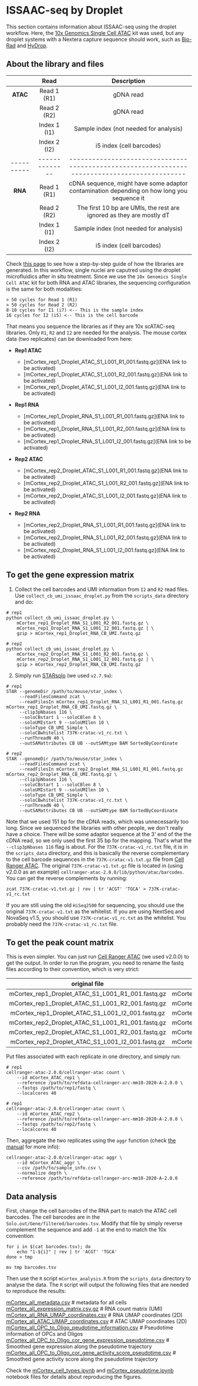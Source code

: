 # ISSAAC-seq by Droplet
This section contains information about ISSAAC-seq using the droplet workflow. Here, the [10x Genomics Single Cell ATAC](https://www.10xgenomics.com/products/single-cell-atac) kit was used, but any droplet systems with a Nextera capture sequence should work, such as [Bio-Rad](https://www.bio-rad.com/en-us/product/surecell-atac-seq-library-prep-kit?ID=PEXSR1MC1ORV) and [HyDrop](https://hydrop.aertslab.org/).

## About the library and files

|          |     Read     |                                         Description                                        |
|:--------:|:------------:|:------------------------------------------------------------------------------------------:|
| __ATAC__ |  Read 1 (R1) |                                          gDNA read                                         |
|          |  Read 2 (R2) |                                          gDNA read                                         |
|          | Index 1 (I1) |                           Sample index (not needed for analysis)                           |
|          | Index 2 (I2) |                                  i5 index (cell barcodes)                                  |
|----------|--------------|--------------------------------------------------------------------------------------------|
|  __RNA__ |  Read 1 (R1) | cDNA sequence, might have some adaptor contamination depending on how long you sequence it |
|          |  Read 2 (R2) |            The first 10 bp are UMIs, the rest are ignored as they are mostly dT            |
|          | Index 1 (I1) |                           Sample index (not needed for analysis)                           |
|          | Index 2 (I2) |                                  i5 index (cell barcodes)                                  |

Check [this page](https://teichlab.github.io/scg_lib_structs/methods_html/ISSAAC-seq.html#Droplet) to see how a step-by-step guide of how the libraries are generated. In this workflow, single nuclei are caputred using the droplet microfluidics after in situ treatment. Since we use the `10x Genomics Single Cell ATAC` kit for both RNA and ATAC libraries, the sequencing configuration is the same for both modalities:

```
> 50 cycles for Read 1 (R1)
> 50 cycles for Read 2 (R2)
8-10 cycles for I1 (i7) <-- This is the sample index
16 cycles for I2 (i5) <-- This is the cell barcode
```

That means you sequence the libraries as if they are 10x scATAC-seq libraries. Only `R1`, `R2` and `I2` are needed for the analysis. The mouse cortex data (two replicates) can be downloaded from here:

- __Rep1 ATAC__

  - [mCortex_rep1_Droplet_ATAC_S1_L001_R1_001.fastq.gz](ENA link to be activated)
  - [mCortex_rep1_Droplet_ATAC_S1_L001_R2_001.fastq.gz](ENA link to be activated)
  - [mCortex_rep1_Droplet_ATAC_S1_L001_I2_001.fastq.gz](ENA link to be activated)


- __Rep1 RNA__

  - [mCortex_rep1_Droplet_RNA_S1_L001_R1_001.fastq.gz](ENA link to be activated)
  - [mCortex_rep1_Droplet_RNA_S1_L001_R2_001.fastq.gz](ENA link to be activated)
  - [mCortex_rep1_Droplet_RNA_S1_L001_I2_001.fastq.gz](ENA link to be activated)


- __Rep2 ATAC__

  - [mCortex_rep2_Droplet_ATAC_S1_L001_R1_001.fastq.gz](ENA link to be activated)
  - [mCortex_rep2_Droplet_ATAC_S1_L001_R2_001.fastq.gz](ENA link to be activated)
  - [mCortex_rep2_Droplet_ATAC_S1_L001_I2_001.fastq.gz](ENA link to be activated)


- __Rep2 RNA__

  - [mCortex_rep2_Droplet_RNA_S1_L001_R1_001.fastq.gz](ENA link to be activated)
  - [mCortex_rep2_Droplet_RNA_S1_L001_R2_001.fastq.gz](ENA link to be activated)
  - [mCortex_rep2_Droplet_RNA_S1_L001_I2_001.fastq.gz](ENA link to be activated)

## To get the gene expression matrix

1. Collect the cell barcodes and UMI information from `I2` and `R2` read files. Use `collect_cb_umi_issaac_droplet.py` from the `scripts_data` directory and do:

```
# rep1
python collect_cb_umi_issaac_droplet.py \
    mCortex_rep1_Droplet_RNA_S1_L001_R2_001.fastq.gz \
    mCortex_rep1_Droplet_RNA_S1_L001_I2_001.fastq.gz | \
    gzip > mCortex_rep1_Droplet_RNA_CB_UMI.fastq.gz

# rep2
python collect_cb_umi_issaac_droplet.py \
    mCortex_rep2_Droplet_RNA_S1_L001_R2_001.fastq.gz \
    mCortex_rep2_Droplet_RNA_S1_L001_I2_001.fastq.gz | \
    gzip > mCortex_rep2_Droplet_RNA_CB_UMI.fastq.gz
```

2. Simply run [STARsolo](https://github.com/alexdobin/STAR/blob/master/docs/STARsolo.md) (we used `v2.7.9a`):


```
# rep1
STAR --genomeDir /path/to/mouse/star_index \
     --readFilesCommand zcat \
     --readFilesIn mCortex_rep1_Droplet_RNA_S1_L001_R1_001.fastq.gz mCortex_rep1_Droplet_RNA_CB_UMI.fastq.gz \
     --clip3pNbases 116 \
     --soloCBstart 1 --soloCBlen 8 \
     --soloUMIstart 9 --soloUMIlen 10 \
     --soloType CB_UMI_Simple \
     --soloCBwhitelist 737K-cratac-v1_rc.txt \
     --runThreadN 40 \
     --outSAMattributes CB UB --outSAMtype BAM SortedByCoordinate

# rep2
STAR --genomeDir /path/to/mouse/star_index \
     --readFilesCommand zcat \
     --readFilesIn mCortex_rep2_Droplet_RNA_S1_L001_R1_001.fastq.gz mCortex_rep2_Droplet_RNA_CB_UMI.fastq.gz \
     --clip3pNbases 116 \
     --soloCBstart 1 --soloCBlen 8 \
     --soloUMIstart 9 --soloUMIlen 10 \
     --soloType CB_UMI_Simple \
     --soloCBwhitelist 737K-cratac-v1_rc.txt \
     --runThreadN 40 \
     --outSAMattributes CB UB --outSAMtype BAM SortedByCoordinate
```

Note that we used 151 bp for the cDNA reads, which was unnecessarily too long. Since we sequenced the libraries with other people, we don't really have a choice. There will be some adaptor sequence at the 3' end of the the cDNA read, so we only used the first 35 bp for the mapping. That's what the `--clip3pNbases 116` flag is about. For the `737K-cratac-v1_rc.txt` file, it is in the `scripts_data` directory, and this is basically the reverse complementary to the cell barcode sequences in the `737K-cratac-v1.txt.gz` file from [Cell Ranger ATAC](https://support.10xgenomics.com/single-cell-atac/software/overview/welcome). The original `737K-cratac-v1.txt.gz` file is located in (using v2.0.0 as an example) `cellranger-atac-2.0.0/lib/python/atac/barcodes`. You can get the reverse complements by running:

```
zcat 737K-cratac-v1.txt.gz | rev | tr 'ACGT' 'TGCA' > 737K-cratac-v1_rc.txt
```

If you are still using the old `HiSeq2500` for sequencing, you should use the original `737K-cratac-v1.txt` as the whitelist. If you are using NextSeq and NovaSeq v1.5, you should use `737K-cratac-v1_rc.txt` as the whitelist. You probably need the `737K-cratac-v1_rc.txt` file.

## To get the peak count matrix

This is even simpler. You can just run [Cell Ranger ATAC](https://support.10xgenomics.com/single-cell-atac/software/overview/welcome) (we used v2.0.0) to get the output. In order to run the program, you need to rename the fastq files according to their convention, which is very strict:

|                   original file                   |                    renamed file                   |
|:-------------------------------------------------:|:-------------------------------------------------:|
| mCortex_rep1_Droplet_ATAC_S1_L001_R1_001.fastq.gz | mCortex_rep1_Droplet_ATAC_S1_L001_R1_001.fastq.gz |
| mCortex_rep1_Droplet_ATAC_S1_L001_R2_001.fastq.gz | mCortex_rep1_Droplet_ATAC_S1_L001_R3_001.fastq.gz |
| mCortex_rep1_Droplet_ATAC_S1_L001_I2_001.fastq.gz | mCortex_rep1_Droplet_ATAC_S1_L001_R2_001.fastq.gz |
| mCortex_rep2_Droplet_ATAC_S1_L001_R1_001.fastq.gz | mCortex_rep2_Droplet_ATAC_S1_L001_R1_001.fastq.gz |
| mCortex_rep2_Droplet_ATAC_S1_L001_R2_001.fastq.gz | mCortex_rep2_Droplet_ATAC_S1_L001_R3_001.fastq.gz |
| mCortex_rep2_Droplet_ATAC_S1_L001_I2_001.fastq.gz | mCortex_rep2_Droplet_ATAC_S1_L001_R2_001.fastq.gz |

Put files associated with each replicate in one directory, and simply run:

```
# rep1
cellranger-atac-2.0.0/cellranger-atac count \
    --id mCortex_ATAC_rep1 \
    --reference /path/to/refdata-cellranger-arc-mm10-2020-A-2.0.0 \
    --fastqs /path/to/rep1/fastq \
    --localcores 40
    
# rep1
cellranger-atac-2.0.0/cellranger-atac count \
    --id mCortex_ATAC_rep2 \
    --reference /path/to/refdata-cellranger-arc-mm10-2020-A-2.0.0 \
    --fastqs /path/to/rep2/fastq \
    --localcores 40
```

Then, aggregate the two replicates using the `aggr` function (check [the manual](https://support.10xgenomics.com/single-cell-atac/software/pipelines/latest/using/aggr) for more info):

```
cellranger-atac-2.0.0/cellranger-atac aggr \
    --id mCortex_ATAC_aggr \
    --csv /path/to/sample_info.csv \
    --normalize depth \
    --reference /path/to/refdata-cellranger-arc-mm10-2020-A-2.0.0
```

## Data analysis

First, change the cell barcodes of the RNA part to match the ATAC cell barcodes. The cell barcodes are in the `Solo.out/Gene/filtered/barcodes.tsv`. Modify that file by simply reverse complement the sequence and add `-1` at the end to match the 10x convention:

```
for i in $(cat barcodes.tsv); do
    echo "1-${i}" | rev | tr 'ACGT' 'TGCA'
done > tmp

mv tmp barcodes.tsv
```

Then use the `R` script `mCortex_analysis.R` from the `scripts_data` directory to analyse the data. The `R` script will output the following files that are needed to reproduce the results:

[mCortex_all_metadata.csv](https://github.com/dbrg77/ISSAAC-seq/blob/main/scripts_data/mCortex_all_metadata.csv) # metadata for all cells  
[mCortex_all_expression_matrix.csv.gz](https://github.com/dbrg77/ISSAAC-seq/blob/main/scripts_data/mCortex_all_expression_matrix.csv.gz) # RNA count matrix (UMI)  
[mCortex_all_RNA_UMAP_coordinates.csv](https://github.com/dbrg77/ISSAAC-seq/blob/main/scripts_data/mCortex_all_RNA_UMAP_coordinates.csv) # RNA UMAP coordinates (2D)  
[mCortex_all_ATAC_UMAP_coordinates.csv](https://github.com/dbrg77/ISSAAC-seq/blob/main/scripts_data/mCortex_all_ATAC_UMAP_coordinates.csv) # ATAC UMAP coordinates (2D)  
[mCortex_all_OPC_to_Oligo_peudotime_information.csv](https://github.com/dbrg77/ISSAAC-seq/blob/main/scripts_data/mCortex_all_OPC_to_Oligo_peudotime_information.csv) # Pseudotime information of OPCs and Oligos  
[mCortex_all_OPC_to_Oligo_cor_gene_expression_pseudotime.csv](https://github.com/dbrg77/ISSAAC-seq/blob/main/scripts_data/mCortex_all_OPC_to_Oligo_cor_gene_expression_pseudotime.csv) # Smoothed gene expression along the pseudotime trajectory  
[mCortex_all_OPC_to_Oligo_cor_gene_activity_score_pseudotime.csv](https://github.com/dbrg77/ISSAAC-seq/blob/main/scripts_data/mCortex_all_OPC_to_Oligo_cor_gene_activity_score_pseudotime.csv) # Smoothed gene activity score along the pseudotime trajectory  

Check the [mCortex_cell_types.ipynb](https://nbviewer.org/github/dbrg77/ISSAAC-seq/blob/main/mCortex_cell_types.ipynb) and [mCortex_pseudotime.ipynb](https://nbviewer.org/github/dbrg77/ISSAAC-seq/blob/main/mCortex_pseudotime.ipynb) notebook files for details about reproducing the figures.
